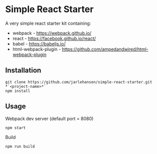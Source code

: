 # Simple React Starter

A very simple react starter kit containing:
* webpack - https://webpack.github.io/
* react - https://facebook.github.io/react/
* babel - https://babeljs.io/
* html-webpack-plugin - https://github.com/ampedandwired/html-webpack-plugin

## Installation
```
git clone https://github.com/jarlehansen/simple-react-starter.git *`<project-name>*`
npm install
```

## Usage
Webpack dev server (default port = 8080)
```
npm start
```

Build
```
npm run build
```
